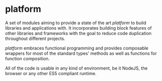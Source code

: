 # platform

A set of modules aiming to provide a state of the art *platform* to build
libraries and applications with. It incorporates building block features of
other libraries and frameworks with the goal to reduce code duplication
throughout different projects.

*platform* embraces functional programming and provides composable wrappers for
most of the standard types' methods as well as functions for function
composition.

All of the code is usable in any kind of environment, be it NodeJS, the browser
or any other ES5 compliant runtime.
